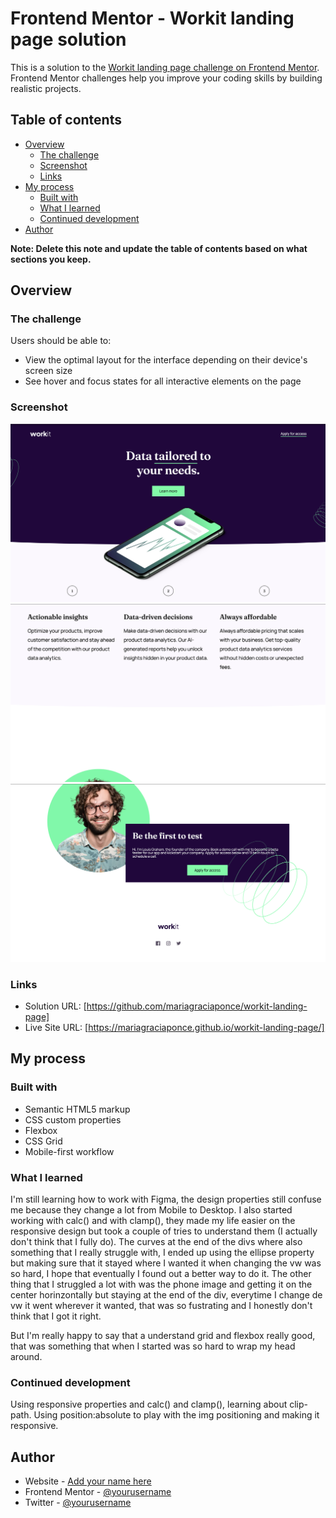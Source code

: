 # Frontend Mentor - Workit landing page solution

This is a solution to the [Workit landing page challenge on Frontend Mentor](https://www.frontendmentor.io/challenges/workit-landing-page-2fYnyle5lu). Frontend Mentor challenges help you improve your coding skills by building realistic projects. 

## Table of contents

- [Overview](#overview)
  - [The challenge](#the-challenge)
  - [Screenshot](#screenshot)
  - [Links](#links)
- [My process](#my-process)
  - [Built with](#built-with)
  - [What I learned](#what-i-learned)
  - [Continued development](#continued-development)
- [Author](#author)

**Note: Delete this note and update the table of contents based on what sections you keep.**

## Overview

### The challenge

Users should be able to:

- View the optimal layout for the interface depending on their device's screen size
- See hover and focus states for all interactive elements on the page

### Screenshot

![](./starter-code/assets/images/screenshot1.png)
![](./starter-code/assets/images/screenshot2.png)
![](./starter-code/assets/images/screenshot3.png)

### Links

- Solution URL: [https://github.com/mariagraciaponce/workit-landing-page]
- Live Site URL: [https://mariagraciaponce.github.io/workit-landing-page/]

## My process

### Built with

- Semantic HTML5 markup
- CSS custom properties
- Flexbox
- CSS Grid
- Mobile-first workflow


### What I learned

I'm still learning how to work with Figma, the design properties still confuse me because they change a lot from Mobile to Desktop. I also started working with calc() and with clamp(), they made my life easier on the responsive design but took a couple of tries to understand them (I actually don't think that I fully do).
The curves at the end of the divs where also something that I really struggle with, I ended up using the ellipse property but making sure that it stayed where I wanted it when changing the vw was so hard, I hope that eventually I found out a better way to do it. 
The other thing that I struggled a lot with was the phone image and getting it on the center horinzontally but staying at the end of the div, everytime I change de vw it went wherever it wanted, that was so fustrating and I honestly don't think that I got it right. 

But I'm really happy to say that a understand grid and flexbox really good, that was something that when I started was so hard to wrap my head around.


### Continued development

Using responsive properties and calc() and clamp(), learning about clip-path. 
Using position:absolute to play with the img positioning and making it responsive. 

## Author

- Website - [Add your name here](https://www.your-site.com)
- Frontend Mentor - [@yourusername](https://www.frontendmentor.io/profile/yourusername)
- Twitter - [@yourusername](https://www.twitter.com/yourusername)



